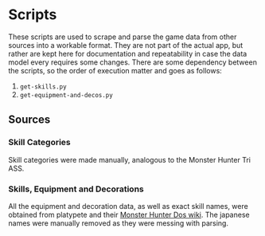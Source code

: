 # Scripts

These scripts are used to scrape and parse the game data from other sources into a workable format. They are not part of the actual app, but rather are kept here for documentation and repeatability in case the data model every requires some changes. There are some dependency between the scripts, so the order of execution matter and goes as follows:

1. `get-skills.py`
2. `get-equipment-and-decos.py`

## Sources

### Skill Categories

Skill categories were made manually, analogous to the Monster Hunter Tri ASS. 

### Skills, Equipment and Decorations

All the equipment and decoration data, as well as exact skill names, were obtained from platypete and their [Monster Hunter Dos wiki](https://mh1g-wiki.herokuapp.com/mh2/). The japanese names were manually removed as they were messing with parsing.
